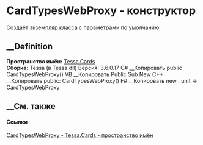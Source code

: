 # CardTypesWebProxy - конструктор
Создаёт экземпляр класса с параметрами по умолчанию.
##  __Definition
 **Пространство имён:** [Tessa.Cards](N_Tessa_Cards.htm)  
 **Сборка:** Tessa (в Tessa.dll) Версия: 3.6.0.17
C# __Копировать
     public CardTypesWebProxy()
VB __Копировать
     Public Sub New
C++ __Копировать
     public:
    CardTypesWebProxy()
F# __Копировать
     new : unit -> CardTypesWebProxy
##  __См. также
#### Ссылки
[CardTypesWebProxy - ](T_Tessa_Cards_CardTypesWebProxy.htm)
[Tessa.Cards - пространство имён](N_Tessa_Cards.htm)
